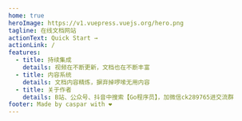 ```yaml
---
home: true
heroImage: https://v1.vuepress.vuejs.org/hero.png
tagline: 在线文档网站
actionText: Quick Start →
actionLink: /
features:
  - title: 持续集成
    details: 视频在不断更新，文档也在不断丰富
  - title: 内容系统
    details: 文档内容精炼，摒弃掉啰嗦无用内容
  - title: 关于作者
    details: B站、公众号、抖音中搜索【Go程序员】，加微信ck289765进交流群
footer: Made by caspar with ❤️
---
```

